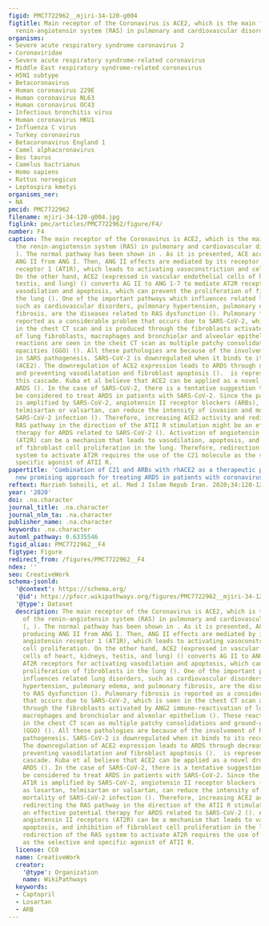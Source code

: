```yaml
---
figid: PMC7722962__mjiri-34-120-g004
figtitle: Main receptor of the Coronavirus is ACE2, which is the main factor of the
  renin-angiotensin system (RAS) in pulmonary and cardiovascular disorders (, )
organisms:
- Severe acute respiratory syndrome coronavirus 2
- Coronaviridae
- Severe acute respiratory syndrome-related coronavirus
- Middle East respiratory syndrome-related coronavirus
- H5N1 subtype
- Betacoronavirus
- Human coronavirus 229E
- Human coronavirus NL63
- Human coronavirus OC43
- Infectious bronchitis virus
- Human coronavirus HKU1
- Influenza C virus
- Turkey coronavirus
- Betacoronavirus England 1
- Camel alphacoronavirus
- Bos taurus
- Camelus bactrianus
- Homo sapiens
- Rattus norvegicus
- Leptospira kmetyi
organisms_ner:
- NA
pmcid: PMC7722962
filename: mjiri-34-120-g004.jpg
figlink: pmc/articles/PMC7722962/figure/F4/
number: F4
caption: The main receptor of the Coronavirus is ACE2, which is the main factor of
  the renin-angiotensin system (RAS) in pulmonary and cardiovascular disorders (,
  ). The normal pathway has been shown in . As it is presented, ACE accelerates producing
  ANG II from ANG I. Then, ANG II effects are mediated by its receptor angiotensin
  receptor 1 (AT1R), which leads to activating vasoconstriction and cell proliferation.
  On the other hand, ACE2 (expressed in vascular endothelial cells of heart, kidneys,
  testis, and lung) () converts AG II to ANG 1-7 to mediate AT2R receptors for activating
  vasodilation and apoptosis, which can prevent the proliferation of fibroblasts in
  the lung (). One of the important pathways which influences related lung disorders,
  such as cardiovascular disorders, pulmonary hypertension, pulmonary edema, and pulmonary
  fibrosis, are the diseases related to RAS dysfunction (). Pulmonary fibrosis is
  reported as a considerable problem that occurs due to SARS-CoV-2, which is seen
  in the chest CT scan and is produced through the fibroblasts activated by ANG2 immune-reactivation
  of lung fibroblasts, macrophages and bronchiolar and alveolar epithelium (). These
  reactions are seen in the chest CT scan as multiple patchy consolidations and ground-glass
  opacities (GGO) (). All these pathologies are because of the involvement of RAS
  in SARS pathogenesis. SARS-CoV-2 is downregulated when it binds to its receptor
  (ACE2). The downregulation of ACE2 expression leads to ARDS through decreasing AT2R
  and preventing vasodilatation and fibroblast apoptosis ().  is representative of
  this cascade. Kuba et al believe that ACE2 can be applied as a novel drug for controlling
  ARDS (). In the case of SARS-CoV-2, there is a tentative suggestion that should
  be considered to treat ARDS in patients with SARS-CoV-2. Since the pathway of AT1R
  is amplified by SARS-CoV-2, angiotensin II receptor blockers (ARBs), such as losartan,
  telmisartan or valsartan, can reduce the intensity of invasion and mortality of
  SARS-CoV-2 infection (). Therefore, increasing ACE2 activity and redirecting the
  RAS pathway in the direction of the ATII R stimulation might be an effective potential
  therapy for ARDS related to SARS-CoV-2 (). Activation of angiotensin II receptors
  (AT2R) can be a mechanism that leads to vasodilation, apoptosis, and inhibition
  of fibroblast cell proliferation in the lung. Therefore, redirection of the RAS
  system to activate AT2R requires the use of the C21 molecule as the selective and
  specific agonist of ATII R.
papertitle: 'Combination of C21 and ARBs with rhACE2 as a therapeutic protocol: A
  new promising approach for treating ARDS in patients with coronavirus infection.'
reftext: Marzieh Soheili, et al. Med J Islam Repub Iran. 2020;34:120-120.
year: '2020'
doi: .na.character
journal_title: .na.character
journal_nlm_ta: .na.character
publisher_name: .na.character
keywords: .na.character
automl_pathway: 0.6335546
figid_alias: PMC7722962__F4
figtype: Figure
redirect_from: /figures/PMC7722962__F4
ndex: ''
seo: CreativeWork
schema-jsonld:
  '@context': https://schema.org/
  '@id': https://pfocr.wikipathways.org/figures/PMC7722962__mjiri-34-120-g004.html
  '@type': Dataset
  description: The main receptor of the Coronavirus is ACE2, which is the main factor
    of the renin-angiotensin system (RAS) in pulmonary and cardiovascular disorders
    (, ). The normal pathway has been shown in . As it is presented, ACE accelerates
    producing ANG II from ANG I. Then, ANG II effects are mediated by its receptor
    angiotensin receptor 1 (AT1R), which leads to activating vasoconstriction and
    cell proliferation. On the other hand, ACE2 (expressed in vascular endothelial
    cells of heart, kidneys, testis, and lung) () converts AG II to ANG 1-7 to mediate
    AT2R receptors for activating vasodilation and apoptosis, which can prevent the
    proliferation of fibroblasts in the lung (). One of the important pathways which
    influences related lung disorders, such as cardiovascular disorders, pulmonary
    hypertension, pulmonary edema, and pulmonary fibrosis, are the diseases related
    to RAS dysfunction (). Pulmonary fibrosis is reported as a considerable problem
    that occurs due to SARS-CoV-2, which is seen in the chest CT scan and is produced
    through the fibroblasts activated by ANG2 immune-reactivation of lung fibroblasts,
    macrophages and bronchiolar and alveolar epithelium (). These reactions are seen
    in the chest CT scan as multiple patchy consolidations and ground-glass opacities
    (GGO) (). All these pathologies are because of the involvement of RAS in SARS
    pathogenesis. SARS-CoV-2 is downregulated when it binds to its receptor (ACE2).
    The downregulation of ACE2 expression leads to ARDS through decreasing AT2R and
    preventing vasodilatation and fibroblast apoptosis ().  is representative of this
    cascade. Kuba et al believe that ACE2 can be applied as a novel drug for controlling
    ARDS (). In the case of SARS-CoV-2, there is a tentative suggestion that should
    be considered to treat ARDS in patients with SARS-CoV-2. Since the pathway of
    AT1R is amplified by SARS-CoV-2, angiotensin II receptor blockers (ARBs), such
    as losartan, telmisartan or valsartan, can reduce the intensity of invasion and
    mortality of SARS-CoV-2 infection (). Therefore, increasing ACE2 activity and
    redirecting the RAS pathway in the direction of the ATII R stimulation might be
    an effective potential therapy for ARDS related to SARS-CoV-2 (). Activation of
    angiotensin II receptors (AT2R) can be a mechanism that leads to vasodilation,
    apoptosis, and inhibition of fibroblast cell proliferation in the lung. Therefore,
    redirection of the RAS system to activate AT2R requires the use of the C21 molecule
    as the selective and specific agonist of ATII R.
  license: CC0
  name: CreativeWork
  creator:
    '@type': Organization
    name: WikiPathways
  keywords:
  - Captopril
  - Losartan
  - ARB
---
```


